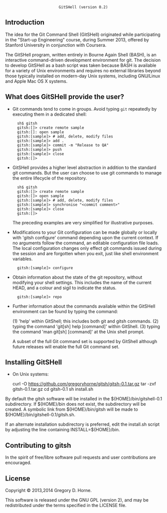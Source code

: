 							GitSHell (version 0.2)


## Introduction

The idea for the Git Command Shell (GitSHell) originated while participating in the
"Start-up Engineering" course, during Summer 2013, offered by Stanford University
in conjunction with Coursera.

The GitSHell program, written entirely in Bourne Again Shell (BASH), is an interactive command-driven
development environment for git. The decision to develop GitSHell as a bash script was taken because
BASH is available for a variety of Unix environments and requires no external libraries beyond those
typically installed on modern-day Unix systems, including GNU/Linux and Apple Mac OS X systems.

## What does GitSHell provide the user?

* Git commands tend to come in groups. Avoid typing `git` repeatedly by executing them
  in a dedicated shell:

		sh$ gitsh
		gitsh:[]> create remote sample
		gitsh:[]: open sample
		gitsh:[sample]> # add, delete, modify files
		gitsh:[sample]> add .
		gitsh:[sample]> commit -m "Release to QA"
		gitsh:[sample]> push 
		gitsh:[sample]> close
		gitsh:[]>

* GitSHell provides a higher level abstraction in addition to the standard git
  commands. But the user can choose to use git commands to manage the
  entire lifecycle of the repository.

		sh$ gitsh
		gitsh:[]> create remote sample
		gitsh:[]> open sample
		gitsh:[sample]> # add, delete, modify files
		gitsh:[sample]> synchronise "<commit comment>"
		gitsh:[sample]> close
		gitsh:[]>

  The preceding examples are very simplified for illustrative purposes.

* Modifications to your Git configuration can be made globally or locally
  with 'gitsh configure' command depending upon the current context. If
  no arguments follow the command, an editable configuration file loads.
  The local configuration changes only effect git commands issued during the
  session and are forgotten when you exit, just like shell environment
  variables.

		gitsh:[sample]> configure

* Obtain information about the state of the git repository, without
  modifying your shell settings. This includes the name of the current HEAD, and
  a colour and sigil to indicate the status.

		gitsh:[sample]> repo

* Further information about the commands available within the GitSHell
  environment can be found by typing the command:

  (1) 'help' within GitShell; this includes both git and gitsh commands. 
  (2) typing the command 'git[sh] help [command]' within GitShell.
  (3) typing the command 'man git[sh] [command]' at the Unix shell prompt.

  A subset of the full Git command set is supported by GitShell although future
  releases will enable the full Git command set.

## Installing GitSHell

* On Unix systems:

    curl -O https://github.com/gregoryhorne/gitsh/gitsh-0.1.tar.gz
	tar -zxf gitsh-0.1.tar.gz
	cd gitsh-0.1
    sh install.sh

By default the gitsh software will be installed in the ${HOME}/bin/gitshell-0.1
subdirectory. If ${HOME}/bin does not exist, the subdirectory will be created.
A symbolic link from ${HOME}/bin/gitsh will be made to
${HOME}/bin/gitshell-0.1/gitsh.sh.

If an alternate installation subdirectory is preferred, edit the install.sh
script by adjusting the line containing INSTALL=${HOME}/bin.

## Contributing to gitsh

In the spirit of free/libre software pull requests and user contributions
are encouraged.

## License

Copyright © 2013,2014 Gregory D. Horne.

This software is released under the GNU GPL (version 2),
and may be redistributed under the terms specified in the
LICENSE file.
